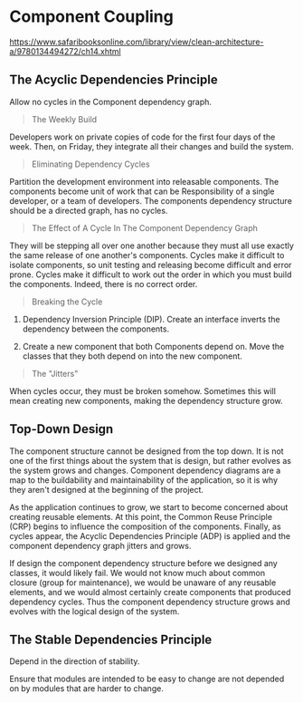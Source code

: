 # Component Coupling

https://www.safaribooksonline.com/library/view/clean-architecture-a/9780134494272/ch14.xhtml

## The Acyclic Dependencies Principle

Allow no cycles in the Component dependency graph.

> The Weekly Build

Developers work on private copies of code for the first four days of the week.
Then, on Friday, they integrate all their changes and build the system.

> Eliminating Dependency Cycles

Partition the development environment into releasable components.
The components become unit of work that can be Responsibility of a single developer, or a team of developers.
The components dependency structure should be a directed graph, has no cycles.

> The Effect of A Cycle In The Component Dependency Graph

They will be stepping all over one another because they must all use exactly the same release of one another's components.
Cycles make it difficult to isolate components, so unit testing and releasing become difficult and error prone.
Cycles make it difficult to work out the order in which you must build the components. Indeed, there is no correct order.

> Breaking the Cycle

1. Dependency Inversion Principle (DIP).
Create an interface inverts the dependency between the components.

2. Create a new component that both Components depend on. Move the classes that they both depend on into the new component.

> The "Jitters"

When cycles occur, they must be broken somehow.
Sometimes this will mean creating new components, making the dependency structure grow.

## Top-Down Design

The component structure cannot be designed from the top down.
It is not one of the first things about the system that is design, but rather evolves as the system grows and changes.
Component dependency diagrams are a map to the buildability and maintainability of the application, so it is why they aren't designed at the beginning of the project.

As the application continues to grow, we start to become concerned about creating reusable elements.
At this point, the Common Reuse Principle (CRP) begins to influence the composition of the components.
Finally, as cycles appear, the Acyclic Dependencies Principle (ADP) is applied and the component dependency graph jitters and grows.

If design the component dependency structure before we designed any classes, it would likely fail.
We would not know much about common closure (group for maintenance), we would be unaware of any reusable elements, and we would almost certainly create components that produced dependency cycles.
Thus the component dependency structure grows and evolves with the logical design of the system.

## The Stable Dependencies Principle

Depend in the direction of stability.

Ensure that modules are intended to be easy to change are not depended on by modules that are harder to change.

